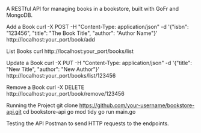 A RESTful API for managing books in a bookstore, built with GoFr and MongoDB.

Add a Book
curl -X POST -H "Content-Type: application/json" -d '{"isbn": "123456", "title": "The Book Title", "author": "Author Name"}' http://localhost:your_port/book/add

List Books
curl http://localhost:your_port/books/list

Update a Book
curl -X PUT -H "Content-Type: application/json" -d '{"title": "New Title", "author": "New Author"}' http://localhost:your_port/books/list/123456

Remove a Book
curl -X DELETE http://localhost:your_port/book/remove/123456

Running the Project
git clone https://github.com/your-username/bookstore-api.git
cd bookstore-api
go mod tidy
go run main.go

Testing the API
Postman to send HTTP requests to the endpoints.






